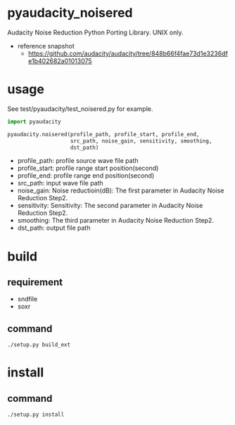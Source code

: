 # pyaudacity_noisered
Audacity Noise Reduction Python Porting Library. UNIX only.

* reference snapshot
  *  https://github.com/audacity/audacity/tree/848b66f4fae73d1e3236dfe1b402682a01013075


# usage
See test/pyaudacity/test_noisered.py for example.

```python
import pyaudacity

pyaudacity.noisered(profile_path, profile_start, profile_end,
                    src_path, noise_gain, sensitivity, smoothing,
                    dst_path)
```
* profile_path: profile source wave file path
* profile_start: profile range start position(second)
* profile_end: profile range end position(second)
* src_path: input wave file path
* noise_gain: Noise reductioin(dB): The first parameter in Audacity Noise Reduction Step2. 
* sensitivity: Sensitivity: The second parameter in Audacity Noise Reduction Step2.
* smoothing: The third parameter in Audacity Noise Reduction Step2.
* dst_path: output file path

# build
## requirement
* sndfile
* soxr

## command
```
./setup.py build_ext
```
# install
## command
```
./setup.py install
```
